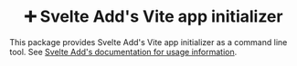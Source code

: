 <h1 align="center">➕ Svelte Add's Vite app initializer</h1>

This package provides Svelte Add's Vite app initializer as a command line tool. See [Svelte Add's documentation for usage information](https://github.com/svelte-add/svelte-add#%EF%B8%8F-creating-a-vite-powered-svelte-app-with-integrations).
